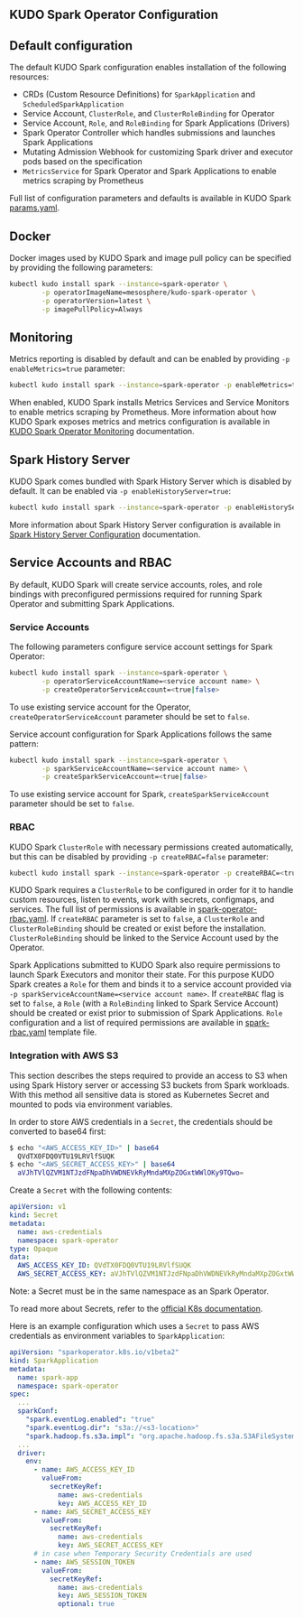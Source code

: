 KUDO Spark Operator Configuration
---

## Default configuration
The default KUDO Spark configuration enables installation of the following resources:
* CRDs (Custom Resource Definitions) for `SparkApplication` and `ScheduledSparkApplication`
* Service Account, `ClusterRole`, and `ClusterRoleBinding` for Operator
* Service Account, `Role`, and `RoleBinding` for Spark Applications (Drivers)
* Spark Operator Controller which handles submissions and launches Spark Applications
* Mutating Admission Webhook for customizing Spark driver and executor pods based on the specification
* `MetricsService` for Spark Operator and Spark Applications to enable metrics scraping by Prometheus

Full list of configuration parameters and defaults is available in KUDO Spark [params.yaml](../../operator/params.yaml).
## Docker
Docker images used by KUDO Spark and image pull policy can be specified by providing the following parameters:
```bash
kubectl kudo install spark --instance=spark-operator \
        -p operatorImageName=mesosphere/kudo-spark-operator \
        -p operatorVersion=latest \
        -p imagePullPolicy=Always
```

## Monitoring
Metrics reporting is disabled by default and can be enabled by providing `-p enableMetrics=true` parameter:
```bash
kubectl kudo install spark --instance=spark-operator -p enableMetrics=true
```
When enabled, KUDO Spark installs Metrics Services and Service Monitors to enable metrics scraping by Prometheus. More
information about how KUDO Spark exposes metrics and metrics configuration  is available in [KUDO Spark Operator Monitoring](monitoring.md)
documentation.

## Spark History Server
KUDO Spark comes bundled with Spark History Server which is disabled by default. It can be enabled via `-p enableHistoryServer=true`:
```bash
kubectl kudo install spark --instance=spark-operator -p enableHistoryServer=true
```

More information about Spark History Server configuration is available in [Spark History Server Configuration](history-server.md)
documentation.

## Service Accounts and RBAC
By default, KUDO Spark will create service accounts, roles, and role bindings with preconfigured permissions required
for running Spark Operator and submitting Spark Applications.

### Service Accounts
The following parameters configure service account settings for Spark Operator:
```bash
kubectl kudo install spark --instance=spark-operator \
        -p operatorServiceAccountName=<service account name> \
        -p createOperatorServiceAccount=<true|false>
```
To use existing service account for the Operator, `createOperatorServiceAccount` parameter should be set to `false`.

Service account configuration for Spark Applications follows the same pattern:
```bash
kubectl kudo install spark --instance=spark-operator \
        -p sparkServiceAccountName=<service account name> \
        -p createSparkServiceAccount=<true|false>
```
To use existing service account for Spark, `createSparkServiceAccount` parameter should be set to `false`.

### RBAC
KUDO Spark `ClusterRole` with necessary permissions created automatically, but this can be disabled by providing `-p createRBAC=false` parameter:
```bash
kubectl kudo install spark --instance=spark-operator -p createRBAC=<true|false>
```

KUDO Spark requires a `ClusterRole` to be configured in order for it to handle custom resources, listen to events, work
with secrets, configmaps, and services. The full list of permissions is available in [spark-operator-rbac.yaml](../../operator/templates/spark-operator-rbac.yaml).
If `createRBAC` parameter is set to `false`, a `ClusterRole` and `ClusterRoleBinding` should be created or exist before 
the installation. `ClusterRoleBinding` should be linked to the Service Account used by the Operator. 

Spark Applications submitted to KUDO Spark also require permissions to launch Spark Executors and monitor their state. For this
purpose KUDO Spark creates a `Role` for them and binds it to a service account provided via `-p sparkServiceAccountName=<service account name>`.
If `createRBAC` flag is set to `false`, a `Role` (with a `RoleBinding` linked to Spark Service Account) should be
created or exist prior to submission of Spark Applications. `Role` configuration and a list of required permissions are
available in [spark-rbac.yaml](../../operator/templates/spark-rbac.yaml) template file.

### Integration with AWS S3
This section describes the steps required to provide an access to S3 when using Spark History server 
or accessing S3 buckets from Spark workloads. 
With this method all sensitive data is stored as Kubernetes Secret and mounted to pods via environment variables.

In order to store AWS credentials in a `Secret`, the credentials should be converted to base64 first:
```bash
$ echo "<AWS_ACCESS_KEY_ID>" | base64                    
  QVdTX0FDQ0VTU19LRVlfSUQK
$ echo "<AWS_SECRET_ACCESS_KEY>" | base64                    
  aVJhTVlQZVM1NTJzdFNpaDhVWDNEVkRyMndaMXpZOGxtWWlOKy9TQwo=    
```
Create a `Secret` with the following contents:
```yaml
apiVersion: v1
kind: Secret
metadata:
  name: aws-credentials
  namespace: spark-operator
type: Opaque
data:
  AWS_ACCESS_KEY_ID: QVdTX0FDQ0VTU19LRVlfSUQK
  AWS_SECRET_ACCESS_KEY: aVJhTVlQZVM1NTJzdFNpaDhVWDNEVkRyMndaMXpZOGxtWWlOKy9TQwo=
```
Note: a Secret must be in the same namespace as an Spark Operator.

To read more about Secrets, refer to the [official K8s documentation](https://kubernetes.io/docs/concepts/configuration/secret/).

Here is an example configuration which uses a `Secret` to pass AWS credentials as environment variables to `SparkApplication`: 
```yaml
apiVersion: "sparkoperator.k8s.io/v1beta2"
kind: SparkApplication
metadata:
  name: spark-app
  namespace: spark-operator
spec:
  ...
  sparkConf:
    "spark.eventLog.enabled": "true"
    "spark.eventLog.dir": "s3a://<s3-location>"
    "spark.hadoop.fs.s3a.impl": "org.apache.hadoop.fs.s3a.S3AFileSystem"
  ...
  driver:
    env:
      - name: AWS_ACCESS_KEY_ID
        valueFrom:
          secretKeyRef:
            name: aws-credentials
            key: AWS_ACCESS_KEY_ID
      - name: AWS_SECRET_ACCESS_KEY
        valueFrom:
          secretKeyRef:
            name: aws-credentials
            key: AWS_SECRET_ACCESS_KEY
      # in case when Temporary Security Credentials are used
      - name: AWS_SESSION_TOKEN
        valueFrom:
          secretKeyRef:
            name: aws-credentials
            key: AWS_SESSION_TOKEN
            optional: true
``` 
